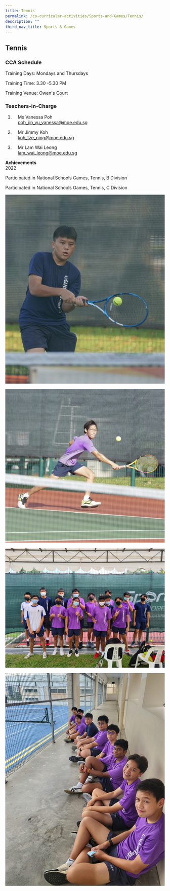 ```yaml
---
title: Tennis
permalink: /co-curricular-activities/Sports-and-Games/Tennis/
description: ""
third_nav_title: Sports & Games
---
```

## Tennis 

###  CCA Schedule  

Training Days: Mondays and Thursdays

Training Time: 3.30 -5.30 PM

Training Venue: Owen's Court

### Teachers-in-Charge

1.     Ms Vanessa Poh<br>    
 poh_jin_yu_vanessa@moe.edu.sg
 
2.     Mr Jimmy Koh<br>   
 koh_tze_ping@moe.edu.sg
 
3.     Mr Lam Wai Leong<br>   
 lam_wai_leong@moe.edu.sg
 
**Achievements**  
2022

Participated in National Schools Games, Tennis, B Division  

Participated in National Schools Games, Tennis, C Division

![](/images/Tennis.jpeg)

![](/images/Tennis2.jpeg)

![](/images/Tennis3.jpeg)

![](/images/Tennis4.jpeg)